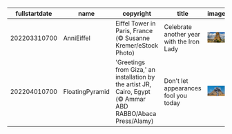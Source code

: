 |fullstartdate|name|copyright|title|image|
|--|--|--|--|--|
202203310700|AnniEiffel|Eiffel Tower in Paris, France (© Susanne Kremer/eStock Photo)|Celebrate another year with the Iron Lady|![](/en-US/2022/04/202203310700AnniEiffel.jpg)|
202204010700|FloatingPyramid|'Greetings from Giza,' an installation by the artist JR, Cairo, Egypt (© Ammar ABD RABBO/Abaca Press/Alamy)|Don't let appearances fool you today|![](/en-US/2022/04/202204010700FloatingPyramid.jpg)|
